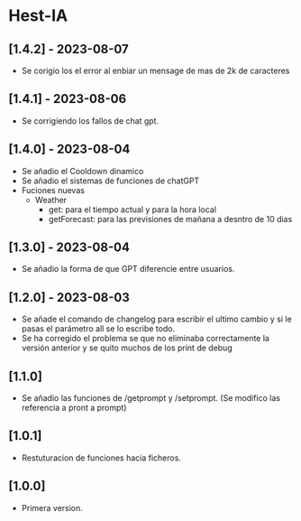 # Hest-IA

## [1.4.2] - 2023-08-07
- Se corigio los el error al enbiar un mensage de mas de 2k de caracteres

## [1.4.1] - 2023-08-06
- Se corrigiendo los fallos de chat gpt.

## [1.4.0] - 2023-08-04
- Se añadio el Cooldown dinamico
- Se añadio el sistemas de funciones de chatGPT
- Fuciones nuevas
  - Weather
    - get: para el tiempo actual y para la hora local
    - getForecast: para las previsiones de mañana a desntro de 10 dias 

## [1.3.0] - 2023-08-04
- Se añadio la forma de que GPT diferencie entre usuarios.

## [1.2.0] - 2023-08-03
- Se añade el comando de changelog para escribir el ultimo cambio y si le pasas el parámetro all se lo escribe todo.
- Se ha corregido el problema se que no eliminaba correctamente la versión anterior y se quito muchos de los print de debug

## [1.1.0]
- Se añadio las funciones de /getprompt y /setprompt. (Se modifico las referencia a pront a prompt)

## [1.0.1]
- Restuturacion de funciones hacia ficheros.

## [1.0.0]
- Primera version.
